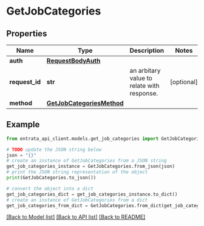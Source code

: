 # GetJobCategories


## Properties

Name | Type | Description | Notes
------------ | ------------- | ------------- | -------------
**auth** | [**RequestBodyAuth**](RequestBodyAuth.md) |  | 
**request_id** | **str** | an arbitary value to relate with response. | [optional] 
**method** | [**GetJobCategoriesMethod**](GetJobCategoriesMethod.md) |  | 

## Example

```python
from entrata_api_client.models.get_job_categories import GetJobCategories

# TODO update the JSON string below
json = "{}"
# create an instance of GetJobCategories from a JSON string
get_job_categories_instance = GetJobCategories.from_json(json)
# print the JSON string representation of the object
print(GetJobCategories.to_json())

# convert the object into a dict
get_job_categories_dict = get_job_categories_instance.to_dict()
# create an instance of GetJobCategories from a dict
get_job_categories_from_dict = GetJobCategories.from_dict(get_job_categories_dict)
```
[[Back to Model list]](../README.md#documentation-for-models) [[Back to API list]](../README.md#documentation-for-api-endpoints) [[Back to README]](../README.md)


